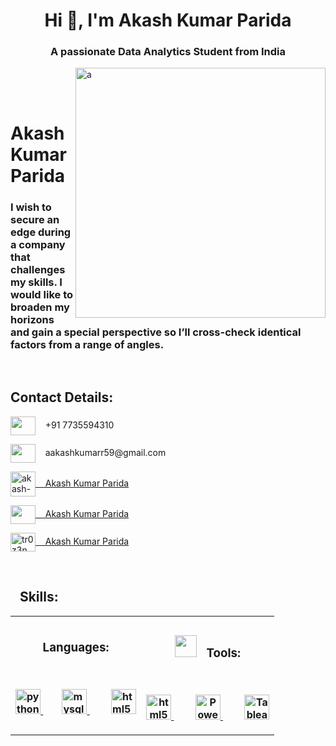 
<h1 align="center">Hi 👋, I'm Akash Kumar Parida</h1>
<h3 align="center">A passionate Data Analytics Student from India</h3>

<img align="right" src="https://i.ibb.co/Q8wRzj3/ak.png" alt="a" width="400px" />

<p>     ‌‌‌‌‎  ‌‎   ‌‎  </p>
<p>     ‌‌‌‌‎  ‌‎   ‌‎  </p>
<h1 align="left">Akash Kumar Parida</h1>
<h3 align="left">I wish to secure an edge during a company that challenges my skills. I would like to broaden my horizons and gain a special perspective so I’ll cross-check identical factors from a range of angles.</h3>
<p>     ‌‌‌‌‎  ‌‎   ‌‎  </p>
<h2 align="left">Contact Details:</h2>
<p align="left">
<a href="https://www.google.com/" target="_blank" rel="noreferrer"></a><img align="center" src="https://img.icons8.com/?size=80&id=NugLL6kLMZot&format=png" alt="" height="30" width="40" />       ‌‌‌‌‎  ‌‎   ‌‎   +91 7735594310 </p>
<p align="left">
<a href="https://gmail.com" target="blank"></a><img align="center" src="https://img.icons8.com/?size=80&id=xLIkjgcmFOsC&format=png" alt="" height="30" width="40" />       ‌‌‌‌‎  ‌‎   ‌‎   aakashkumarr59@gmail.com </p>
<p align="left">
<a href="https://linkedin.com/in/akash-kumar-parida" target="Akash Kumar Parida"><img align="center" src="https://img.icons8.com/?size=64&id=118979&format=png" alt="akash-kumar-parida" height="40" width="40" />       ‌‌‌‌‎  ‌‎   ‌‎  Akash Kumar Parida</a>
 </p>
<p align="left">
<a href="https://github.com/AkashKumarParida" target="Akash Kumar Parida"><img align="center" src="https://img.icons8.com/?size=50&id=12599&format=png" height="30" width="40" />       ‌‌‌‌‎  ‌‎   ‌‎  Akash Kumar Parida</a> </p>
<a href="https://instagram.com/tr0z3n_._ak" target="blank"><img align="center" src="https://img.icons8.com/?size=80&id=NdqqxfTuEK6C&format=png" alt="tr0z3n_._ak" height="30" width="40" />     ‌‌‌‌‎  ‌‎   ‌‎  Akash Kumar Parida </a>

<p>     ‌‌‌‌‎  ‌‎   ‌‎  </p>

<h2 align="left">   ‌‌‌‌‎  ‌‎   ‌‎  Skills:</h2>
<table><tr>
<th><h3 align="center">Languages:</h3>
 <p>     ‌‌‌‌‎  ‌‎   </p>
<p align="left"> 
  <a href="https://www.python.org" target="_blank" rel="noreferrer"> <img src="https://img.icons8.com/?size=48&id=13441&format=png" alt="python" width="40" height="40"/> </a>     ‌‌‌‌‎  ‌‎      ‌‌‌‌‎   ‌‎   ‌‎    ‌‎   ‌‎  
 <a href="https://www.mysql.com/" target="_blank" rel="noreferrer"> <img src="https://img.icons8.com/?size=48&id=9nLaR5KFGjN0&format=png" alt="mysql" width="40" height="40"/> </a>    ‌‌‌‌‎      ‌‌‌‌‎  ‌‎   ‌‎  ‌‎   ‌‎      ‌‌‌‌‎  ‌‎   <a href="https://www.w3.org/html/" target="_blank" rel="noreferrer"> <img src="https://img.icons8.com/?size=48&id=20909&format=png" alt="html5" width="40" height="40"/> </a></p>

</th>
 <th>
 <h3 align="center"><img src="https://img.icons8.com/?size=80&id=DAoPjn2XoTUN&format=png" alt="" width="35" height="35"/>     ‌‌‌‌‎  ‌‎  Tools:</h3>
<p>     ‌‌‌‌‎  ‌‎   ‌‎  </p>

 
 <a href="https://www.https://www.microsoft.com/en-us/microsoft-365/excel" target="_blank" rel="noreferrer"> <img src="https://img.icons8.com/?size=48&id=117561&format=png" alt="html5" width="40" height="40"/> </a>     ‌‌‌‌‎  ‌‎     ‌‌‌‌‎  ‌‎     ‌‌‌‌‎  ‌‎     ‌‎    ‌‎   <a href="https://app.powerbi.com/" target="_blank" rel="noreferrer"> <img src="https://img.icons8.com/?size=48&id=3sGOUDo9nJ4k&format=png" alt="PowerBI" width="40" height="40"/> </a>    ‌‌‌‌‎      ‌‌‌‌‎  ‌‎      ‌‌‌‌‎  ‌‎    ‌‎  ‌‎   ‌‎  <a href="https://www.tableau.com/" target="_blank" rel="noreferrer"> <img src="https://img.icons8.com/?size=48&id=9Kvi1p1F0tUo&format=png" alt="Tableau" width="40" height="40"/> </a> </th>
 </tr>
</table>
